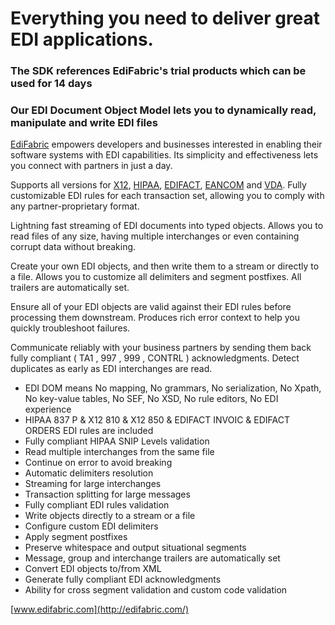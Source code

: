 # Everything you need to deliver great EDI applications.
### The SDK references EdiFabric's trial products which can be used for 14 days 

### Our EDI Document Object Model lets you to dynamically read, manipulate and write EDI files

[EdiFabric](http://edifabric.com/) empowers developers and businesses interested in enabling their software systems with EDI capabilities. Its simplicity and effectiveness lets you connect with partners in just a day.

Supports all versions for [X12](http://edifabric.com/edi-x12-transactions.html), [HIPAA](http://edifabric.com/edi-hipaa-transactions.html), [EDIFACT](http://edifabric.com/edi-edifact-transactions-1.html), [EANCOM](http://edifabric.com/edi-eancom-transactions.html) and [VDA](http://edifabric.com/edi-vda-transactions.html). Fully customizable EDI rules for each transaction set, allowing you to comply with any partner-proprietary format.

Lightning fast streaming of EDI documents into typed objects. Allows you to read files of any size, having multiple interchanges or even containing corrupt data without breaking.

Create your own EDI objects, and then write them to a stream or directly to a file. Allows you to customize all delimiters and segment postfixes. All trailers are automatically set.

Ensure all of your EDI objects are valid against their EDI rules before processing them downstream. Produces rich error context to help you quickly troubleshoot failures.

Communicate reliably with your business partners by sending them back fully compliant ( TA1 , 997 , 999 , CONTRL ) acknowledgments. Detect duplicates as early as EDI interchanges are read.

* EDI DOM means No mapping, No grammars, No serialization, No Xpath, No key-value tables, No SEF, No XSD, No rule editors, No EDI experience
* HIPAA 837 P & X12 810 & X12 850 & EDIFACT INVOIC & EDIFACT ORDERS EDI rules are included
* Fully compliant HIPAA SNIP Levels validation
* Read multiple interchanges from the same file
* Continue on error to avoid breaking
* Automatic delimiters resolution
* Streaming for large interchanges
* Transaction splitting for large messages
* Fully compliant EDI rules validation
* Write objects directly to a stream or a file
* Configure custom EDI delimiters
* Apply segment postfixes
* Preserve whitespace and output situational segments
* Message, group and interchange trailers are automatically set
* Convert EDI objects to/from XML
* Generate fully compliant EDI acknowledgments
* Ability for cross segment validation and custom code validation

[www.edifabric.com](http://edifabric.com/)
